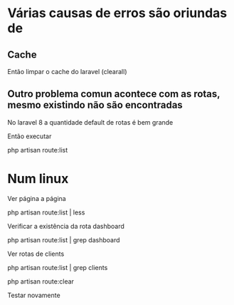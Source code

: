 # Várias causas de erros são oriundas de

## Cache

Então limpar o cache do laravel (clearall)

## Outro problema comun acontece com as rotas, mesmo existindo não são encontradas

No laravel 8 a quantidade default de rotas é bem grande

Então executar

php artisan route:list

# Num linux

Ver página a página

php artisan route:list | less

Verificar a existência da rota dashboard

php artisan route:list | grep dashboard

Ver rotas de clients

php artisan route:list | grep clients

php artisan route:clear

Testar novamente


